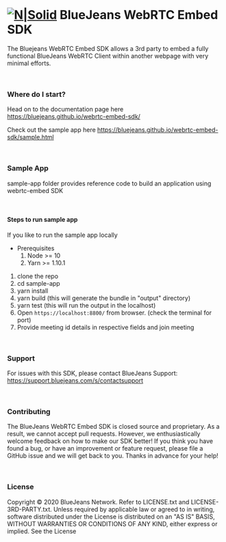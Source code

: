 
​
# [![N|Solid](https://raw.githubusercontent.com/bluejeans/sdk-webrtc-meetings/master/media/BlueJeans_Mark.png)](https://www.bluejeans.com/) BlueJeans WebRTC Embed SDK


The Bluejeans WebRTC Embed SDK allows a 3rd party to embed a fully functional BlueJeans WebRTC Client within another webpage with very minimal efforts.


&nbsp;
### Where do I start?
Head on to the documentation page here https://bluejeans.github.io/webrtc-embed-sdk/

Check out the sample app here https://bluejeans.github.io/webrtc-embed-sdk/sample.html

&nbsp;
### Sample App
sample-app folder provides reference code to build an application using webrtc-embed SDK

&nbsp;
#### Steps to run sample app
If you like to run the sample app locally
* Prerequisites
    1. Node >= 10
    2. Yarn >= 1.10.1

1. clone the repo
2. cd sample-app
3. yarn install
4. yarn build  (this will generate the bundle in "output" directory)
5. yarn test   (this will run the output in the localhost)
6. Open `https://localhost:8800/` from  browser. (check the terminal for port)
7. Provide meeting id details in respective fields and join meeting


&nbsp;
### Support
For issues with this SDK, please contact BlueJeans Support: https://support.bluejeans.com/s/contactsupport

&nbsp;
### Contributing
The BlueJeans WebRTC Embed SDK is closed source and proprietary. As a result, we cannot accept pull requests.
However, we enthusiastically welcome feedback on how to make our SDK better! If you think you have found a bug, or have an improvement or feature request, please file a GitHub issue and we will get back to you.
Thanks in advance for your help!

&nbsp;
### License
Copyright © 2020 BlueJeans Network. Refer to LICENSE.txt and LICENSE-3RD-PARTY.txt.
Unless required by applicable law or agreed to in writing, software distributed under the License is distributed on an "AS IS" BASIS, WITHOUT WARRANTIES OR CONDITIONS OF ANY KIND, either express or implied. See the License 
